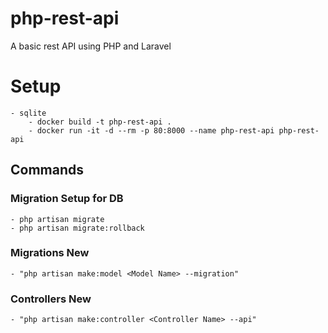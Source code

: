 # php-rest-api
A basic rest API using PHP and Laravel

# Setup
    - sqlite 
        - docker build -t php-rest-api .
        - docker run -it -d --rm -p 80:8000 --name php-rest-api php-rest-api

## Commands

 ### Migration Setup for DB
    - php artisan migrate
    - php artisan migrate:rollback

 ### Migrations New
    - "php artisan make:model <Model Name> --migration"

 ### Controllers New
    - "php artisan make:controller <Controller Name> --api"

